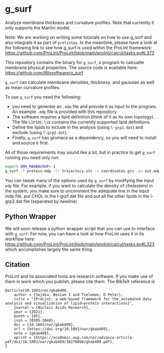 # g_surf
Analyze membrane thickness and curvature profiles. Note that currently it only supports the Martini model. 


Note: We are working on writing some tutorials on how to use g_surf and also integrate it as part of `prolintpy`. In the meantime, please have a look at the following link to see how g_surf is used within the ProLint framework: https://github.com/ProLint/ProLint/blob/main/prolint/calcul/tasks.py#L373

This repository contains the binary for `g_surf`, a program to calcualte membrane physical properites. The source code is available here: https://github.com/IBIxsoftware/g_surf

`g_surf` can calculate membrane densities, thickness, and gaussian as well as mean curvature profiles. 

To use `g_surf` you need the following: 
- you need to generate an `.mdp` file and provide it as input to the program. An example `.mdp` file is provided with this repository. 
- The software requires a lipid definition (think of it as its own topology). The file `LIPIDS.lib` contains the currently supported lipid definitions. 
- Define the lipids to include in the analysis (using `l-grp1.dat`) and exclude (using `l-grp2.dat`). 
- Finally, `g_surf` has gromacs as a dependency, so you will need to install and source it first. 
 
All of those requirements may sound like a lot, but in practice to get `g_surf` running you need only run: 

```sh
export GMX_MAXBACKUP=-1
g_surf -f protein.mdp -tr trajectory.xtc -c coordinates.gro -po out.mdp 
```

You can tweak many of the options used by `g_surf` by modifying the input `mdp` file. For example, if you want to calculate the density of cholesterol in the system, you make sure to uncomment the adequate line in the input mdp file, put CHOL in the l-grp1.dat file and put all the other lipids in the l-grp2.dat file (separated by newline). 

## Python Wrapper
We will soon release a python wrapper script that you can use to interface with `g_surf`. For now, you can have a look at how ProLint uses it in its workflow here: https://github.com/ProLint/ProLint/blob/main/prolint/calcul/tasks.py#L323 which accomplishes largely the same thing. 

## Citation
ProLint and its associated tools are research software. If you make use of them in work which you publish, please cite them. The BibTeX reference is

```
@article{10.1093/nar/gkab409,
    author = {Sejdiu, Besian I and Tieleman, D Peter},
    title = "{ProLint: a web-based framework for the automated data analysis and visualization of lipid–protein interactions}",
    journal = {Nucleic Acids Research},
    year = {2021},
    month = {05},
    issn = {0305-1048},
    doi = {10.1093/nar/gkab409},
    url = {https://doi.org/10.1093/nar/gkab409},
    note = {gkab409},
    eprint = {https://academic.oup.com/nar/advance-article-pdf/doi/10.1093/nar/gkab409/38270894/gkab409.pdf},
}
```
  
